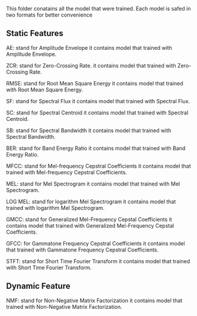 This folder conatains all the model that were trained.
Each model is safed in two formats  for better convenience

## Static Features
AE: stand for Amplitude Envelope it contains model that trained with Amplitude Envelope.

ZCR: stand for Zero-Crossing Rate. it contains model that trained with Zero-Crossing Rate.

RMSE: stand for Root Mean Square Energy it contains model that trained with Root Mean Square Energy.

SF: stand for Spectral Flux it contains model that trained with Spectral Flux.

SC: stand for Spectral Centroid it contains model that trained with Spectral Centroid.

SB: stand for Spectral Bandwidth it contains model that trained with Spectral Bandwidth.

BER: stand for Band Energy Ratio it contains model that trained with Band Energy Ratio.

MFCC: stand for Mel-frequency Cepstral Coefficients it contains model that trained with Mel-frequency Cepstral Coefficients.

MEL: stand for Mel Spectrogram it contains model that trained with Mel Spectrogram.

LOG MEL: stand for logarithm Mel Spectrogram it contains model that trained with logarithm Mel Spectrogram.

GMCC: stand for Generalized Mel-Frequency Cepstal Coefficients it contains model that trained with Generalized Mel-Frequency Cepstal Coefficients.

GFCC: for Gammatone Frequency Cepstral Coefficients it contains model that trained with Gammatone Frequency Cepstral Coefficients.

STFT: stand for Short Time Fourier Transform it contains model that trained with Short Time Fourier Transform.

## Dynamic Feature

NMF:  stand for Non-Negative Matrix Factorization it contains model that trained with Non-Negative Matrix Factorization.

